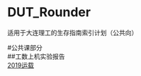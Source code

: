 # DUT_Rounder
适用于大连理工的生存指南索引计划（公共向）

#公共课部分  
##工数上机实验报告  
[2019运载](https://github.com/StuGRua/DUT_Rounder/tree/master/public_courses/工科数学分析上机实验)  